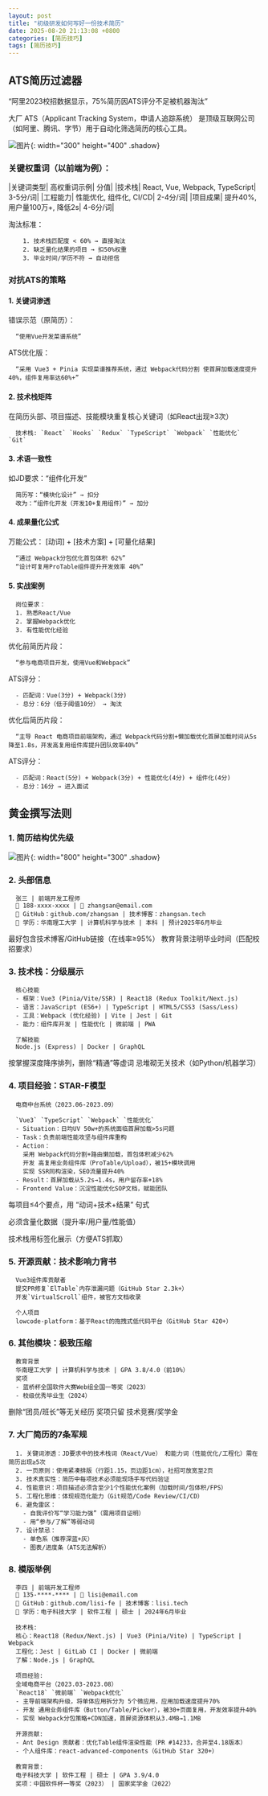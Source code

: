 ```yaml
---
layout: post
title: "初级研发如何写好一份技术简历"
date: 2025-08-20 21:13:08 +0800
categories: [简历技巧]
tags: [简历技巧]
---
```


## ATS简历过滤器

“阿里2023校招数据显示，75%简历因ATS评分不足被机器淘汰”

大厂 ATS（Applicant Tracking System，申请人追踪系统） 是顶级互联网公司（如阿里、腾讯、字节）用于自动化筛选简历的核心工具。

![图片](/assets/img/posts/2025-08-20/1.png){: width="300" height="400" .shadow}

### 关键权重词（以前端为例）：

|关键词类型|	高权重词示例|	分值|
|技术栈|	React, Vue, Webpack, TypeScript|	3-5分/词|
|工程能力|	性能优化, 组件化, CI/CD|	2-4分/词|
|项目成果|	提升40%, 用户量100万+, 降低2s|	4-6分/词|

淘汰标准：

        1. 技术栈匹配度 < 60% → 直接淘汰
        2. 缺乏量化结果的项目 → 扣50%权重
        3. 毕业时间/学历不符 → 自动拒信

### 对抗ATS的策略

#### 1. 关键词渗透
错误示范（原简历）：

      “使用Vue开发菜谱系统”

ATS优化版：

      “采用 Vue3 + Pinia 实现菜谱推荐系统，通过 Webpack代码分割 使首屏加载速度提升40%，组件复用率达60%+”


#### 2. 技术栈矩阵
在简历头部、项目描述、技能模块重复核心关键词（如React出现≥3次）

      技术栈: `React` `Hooks` `Redux` `TypeScript` `Webpack` `性能优化` `Git`


#### 3. 术语一致性

如JD要求：“组件化开发”

      简历写：“模块化设计” → 扣分
      改为：“组件化开发（开发10+复用组件）” → 加分


#### 4. 成果量化公式

万能公式：
[动词] + [技术方案] + [可量化结果]

      “通过 Webpack分包优化首包体积 62%”
      “设计可复用ProTable组件提升开发效率 40%”


#### 5. 实战案例

      岗位要求：
      1. 熟悉React/Vue
      2. 掌握Webpack优化
      3. 有性能优化经验

优化前简历片段：

      “参与电商项目开发，使用Vue和Webpack”

ATS评分：

      - 匹配词：Vue(3分) + Webpack(3分)
      - 总分：6分（低于阈值10分） → 淘汰

优化后简历片段：

      “主导 React 电商项目前端架构，通过 Webpack代码分割+懒加载优化首屏加载时间从5s降至1.8s，开发高复用组件库提升团队效率40%”

ATS评分：

      - 匹配词：React(5分) + Webpack(3分) + 性能优化(4分) + 组件化(4分)
      - 总分：16分 → 进入面试


## 黄金撰写法则

### 1. 简历结构优先级

![图片](/assets/img/posts/2025-08-20/2.png){: width="800" height="300" .shadow}

### 2. 头部信息

      张三 | 前端开发工程师
      📱 188-xxxx-xxxx | 📧 zhangsan@email.com
      🔗 GitHub：github.com/zhangsan | 技术博客：zhangsan.tech
      🏫 学历：华南理工大学 | 计算机科学与技术 | 本科 | 预计2025年6月毕业

最好包含技术博客/GitHub链接（在线率≥95%）
教育背景注明毕业时间（匹配校招要求）

### 3. 技术栈：分级展示

      核心技能
      - 框架：Vue3 (Pinia/Vite/SSR) | React18 (Redux Toolkit/Next.js)
      - 语言：JavaScript (ES6+) | TypeScript | HTML5/CSS3 (Sass/Less)
      - 工具：Webpack (优化经验) | Vite | Jest | Git
      - 能力：组件库开发 | 性能优化 | 微前端 | PWA

      了解技能
      Node.js (Express) | Docker | GraphQL

按掌握深度降序排列，删除“精通”等虚词
忌堆砌无关技术（如Python/机器学习）

### 4. 项目经验：STAR-F模型

      电商中台系统（2023.06-2023.09）

      `Vue3` `TypeScript` `Webpack` `性能优化`
      - Situation：日均UV 50w+的系统面临首屏加载>5s问题
      - Task：负责前端性能攻坚与组件库重构
      - Action：
        采用 Webpack代码分割+路由懒加载，首包体积减少62%
        开发 高复用业务组件库（ProTable/Upload），被15+模块调用
        实现 SSR同构渲染，SEO流量提升40%
      - Result：首屏加载从5.2s→1.4s，用户留存率+18%
      - Frontend Value：沉淀性能优化SOP文档，赋能团队

每项目≤4个要点，用 “动词+技术+结果” 句式

必须含量化数据（提升率/用户量/性能值）

技术栈用标签化展示（方便ATS抓取）

### 5. 开源贡献：技术影响力背书

      Vue3组件库贡献者
      提交PR修复`ElTable`内存泄漏问题（GitHub Star 2.3k+）
      开发`VirtualScroll`组件，被官方文档收录

      个人项目
      lowcode-platform：基于React的拖拽式低代码平台（GitHub Star 420+）

### 6. 其他模块：极致压缩

      教育背景
      华南理工大学 | 计算机科学与技术 | GPA 3.8/4.0（前10%）
      奖项
      - 蓝桥杯全国软件大赛Web组全国一等奖（2023）
      - 校级优秀毕业生（2024）

删除“团员/班长”等无关经历
奖项只留 技术竞赛/奖学金

### 7. 大厂简历的7条军规

      1. 关键词渗透：JD要求中的技术栈词（React/Vue） 和能力词（性能优化/工程化）需在简历出现≥5次
      2. 一页原则：使用紧凑排版（行距1.15，页边距1cm），社招可放宽至2页
      3. 技术真实性：简历中每项技术必须能现场手写代码验证
      4. 性能意识：项目描述必须含至少1个性能优化案例（加载时间/包体积/FPS）
      5. 工程化思维：体现规范化能力（Git规范/Code Review/CI/CD）
      6. 避免雷区：
        - 自我评价写“学习能力强”（需用项目证明）
        - 用“参与/了解”等弱动词
      7. 设计禁忌：
        - 单色系（推荐深蓝+灰）
        - 图表/进度条（ATS无法解析）

### 8. 模版举例

      李四 | 前端开发工程师
      📱 135-****-**** | 📧 lisi@email.com
      🔗 GitHub：github.com/lisi-fe | 技术博客：lisi.tech
      🏫 学历：电子科技大学 | 软件工程 | 硕士 | 2024年6月毕业

      技术栈:
      核心：React18 (Redux/Next.js) | Vue3 (Pinia/Vite) | TypeScript | Webpack
      工程化：Jest | GitLab CI | Docker | 微前端
      了解：Node.js | GraphQL

      项目经验:
      全域电商平台（2023.03-2023.08）
      `React18` `微前端` `Webpack优化`
      - 主导前端架构升级，将单体应用拆分为 5个微应用，应用加载速度提升70%
      - 开发 通用业务组件库（Button/Table/Picker），被30+页面复用，开发效率提升40%
      - 实现 Webpack分包策略+CDN加速，首屏资源体积从3.4MB→1.1MB

      开源贡献:
      - Ant Design 贡献者：优化Table组件渲染性能（PR #14233，合并至4.18版本）
      - 个人组件库：react-advanced-components（GitHub Star 320+）

      教育背景:
      电子科技大学 | 软件工程 | 硕士 | GPA 3.9/4.0
      奖项：中国软件杯一等奖（2023） | 国家奖学金（2022）





